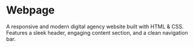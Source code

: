 # Webpage
A responsive and modern digital agency website built with HTML &amp; CSS. Features a sleek header, engaging content section, and a clean navigation bar.
